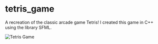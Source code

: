 # tetris_game
A recreation of the classic arcade game Tetris! I created this game in C++ using the library SFML. 

![Tetris Game](https://media.giphy.com/media/kZutGns4VPL3JqG1kp/giphy.gif)
